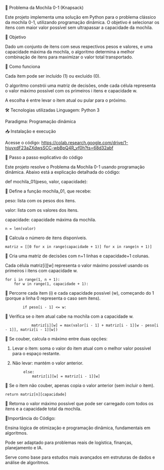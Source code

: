 
🎒 Problema da Mochila 0-1 (Knapsack)

Este projeto implementa uma solução em Python para o problema clássico da mochila 0-1, utilizando programação dinâmica. O objetivo é selecionar os itens com maior valor possível sem ultrapassar a capacidade da mochila.


📌 Objetivo

Dado um conjunto de itens com seus respectivos pesos e valores, e uma capacidade máxima da mochila, o algoritmo determina a melhor combinação de itens para maximizar o valor total transportado.


🧠 Como funciona

Cada item pode ser incluído (1) ou excluído (0).

O algoritmo constrói uma matriz de decisões, onde cada célula representa o valor máximo possível com os primeiros i itens e capacidade w.

A escolha é entre levar o item atual ou pular para o próximo.


🛠️ Tecnologias utilizadas
Linguagem: Python 3

Paradigma: Programação dinâmica


📥 Instalação e execução

Acesse o código: https://colab.research.google.com/drive/1-hjuyxdF23aZXdwsSCC-wbBpQ4R_vf0h?ts=68d32abf


🧩 Passo a passo explicativo do código

Este projeto resolve o Problema da Mochila 0-1 usando programação dinâmica. Abaixo está a explicação detalhada do código:

def mochila_01(peso, valor, capacidade):

🔹 Define a função mochila_01, que recebe:

peso: lista com os pesos dos itens.

valor: lista com os valores dos itens.

capacidade: capacidade máxima da mochila.

    n = len(valor)
    
🔹 Calcula o número de itens disponíveis.

    matriz = [[0 for x in range(capacidade + 1)] for x in range(n + 1)]
    
🔹 Cria uma matriz de decisões com n+1 linhas e capacidade+1 colunas.

Cada célula matriz[i][w] representa o valor máximo possível usando os primeiros i itens com capacidade w.

    for i in range(1, n + 1):
        for w in range(1, capacidade + 1):
        
🔹 Percorre cada item (i) e cada capacidade possível (w), começando do 1 (porque a linha 0 representa o caso sem itens).

            if peso[i - 1] <= w:
            
🔹 Verifica se o item atual cabe na mochila com a capacidade w.

                matriz[i][w] = max(valor[i - 1] + matriz[i - 1][w - peso[i - 1]], matriz[i - 1][w])

🔹 Se couber, calcula o máximo entre duas opções:

1. Levar o item: soma o valor do item atual com o melhor valor possível para o espaço restante.

2. Não levar: mantém o valor anterior.

            else:
                matriz[i][w] = matriz[i - 1][w]

🔹 Se o item não couber, apenas copia o valor anterior (sem incluir o item).

    return matriz[n][capacidade]

🔹 Retorna o valor máximo possível que pode ser carregado com todos os itens e a capacidade total da mochila.



📌Importância do Código:

Ensina lógica de otimização e programação dinâmica, fundamentais em algoritmos.

Pode ser adaptado para problemas reais de logística, finanças, planejamento e IA.

Serve como base para estudos mais avançados em estruturas de dados e análise de algoritmos.





